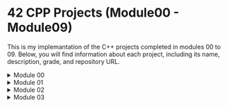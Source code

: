# 42 CPP Projects (Module00 - Module09)

This is my implemantation of the C++ projects completed in modules 00 to 09. Below, you will find information about each project, including its name, description, grade, and repository URL.

<details>
    <summary>Module 00</summary>

<details>
    <summary>───── Exercise 00 ─────</summary>

### [Exercise 00] : Megaphone

- **Description:**
The Megaphone program is designed to echo input arguments in uppercase. When executed, it takes input strings as arguments and converts them to uppercase letters, then prints the result. If no arguments are provided, it outputs a specific message. The program ensures that all input strings are converted to uppercase, making the output loud and clear.

  To run, open the terminal and type 'make', and the program will compile.

```shell
./megaphone
```
  For assurance, run with Valgrind to check for errors and memory leaks.
  
```shell
valgrind ./megaphone
```
  After entering the program's name, you can input as many strings as you want, and all the input will be converted to uppercase letters.
  
```shell
valgrind ./megaphone "abc" "def"
```

- **Turn-in Directory:**
ex00/
- **Files to Turn in:**
Makefile |
megaphone.cpp

- **Forbidden Functions:** None
</details>

<details>
    <summary>───── Exercise 01 ─────</summary>
    
### [Exercise 01] : My Awesome PhoneBook

- **Description:**
My Awesome PhoneBook is a basic phonebook software written in C++. It consists of two classes: PhoneBook and Contact. The PhoneBook class manages an array of contacts and can store up to 8 contacts. If the user tries to add a 9th contact, the oldest one is replaced. The Contact class represents a phonebook contact. The program allows users to add new contacts, search for existing contacts, and exit the phonebook.

  To run, open the terminal and type 'make', and the program will compile.

```shell
./phonebook
```
  For assurance, run with Valgrind to check for errors and memory leaks.
  
```shell
valgrind ./phonebook
```

- **Turn-in Directory:**
ex01/
- **Files to Turn in:**
    Makefile |
    *.cpp |
    *.{h, hpp}

- **Forbidden Functions:** None
</details>

<details>
    <summary>───── Exercise 02 ─────</summary>

### [Exercise 02] : The Job Of Your Dreams

- **Description:**
The Job Of Your Dreams task involves recreating a lost file, Account.cpp, based on available files such as Account.hpp and a log file. The log file provides clues about the implementation of the Account class. The goal is to recreate the Account.cpp file by analyzing the provided files and ensuring that the recreated program passes the tests. This exercise tests the understanding and implementation skills of C++ classes and member functions.

To run, open the terminal and type 'make', and the program will compile.

```shell
./account
```
For assurance, run with Valgrind to check for errors and memory leaks.
  
```shell
valgrind ./account
```
To run do:
```shell
make download
```
```shell
./account > fred.log 
```
```shell
diff <(cut -c 18- fred.log) <(cut -c 18- 19920104_091532.log) 
```
If the result is a new line, well done, your job is done!!!
It means there is no difference between your log and the 19920104_091532.log.
(The only difference should be the date).

- **Turn-in Directory:**
ex02/
- **Files to Turn in:**
    Makefile |
    *.cpp |

- **Forbidden Functions:** None

</details>

## Grade: 100/100

</details>
</details>

<details>
    <summary>Module 01</summary>

## Module01

### [Project Name]
- **Description:** [Brief description of the project]
- **Grade:** 100

### [Project Name]
- **Description:** [Brief description of the project]
- **Grade:** 100

### [Project Name]
- **Description:** [Brief description of the project]
- **Grade:** 100

</details>

<details>
    <summary>Module 02</summary>

## Module02

### [Project Name]
- **Description:** [Brief description of the project]
- **Grade:** [Project Grade]
- **Repository:** [Project URL]

### [Project Name]
- **Description:** [Brief description of the project]
- **Grade:** [Project Grade]
- **Repository:** [Project URL]

</details>

<details>
    <summary>Module 03</summary>

## Module03

### [Project Name]
- **Description:** [Brief description of the project]
- **Grade:** [Project Grade]
- **Repository:** [Project URL]

### [Project Name]
- **Description:** [Brief description of the project]
- **Grade:** [Project Grade]
- **Repository:** [Project URL]

## Module04

### [Project Name]
- **Description:** [Brief description of the project]
- **Grade:** [Project Grade]
- **Repository:** [Project URL]

### [Project Name]
- **Description:** [Brief description of the project]
- **Grade:** [Project Grade]
- **Repository:** [Project URL]

</details>
